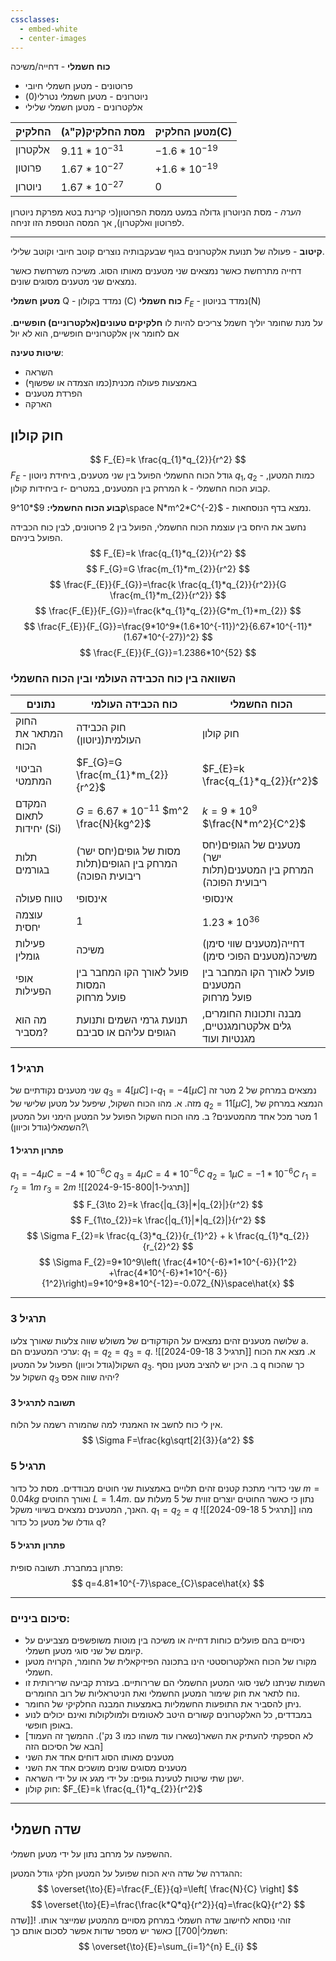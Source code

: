 ```yaml
---
cssclasses:
  - embed-white
  - center-images
---
```

**כוח חשמלי** - דחייה/משיכה
* פרוטונים - מטען חשמלי חיובי
* ניוטרונים - מטען חשמלי נטרלי(0)
* אלקטרונים - מטען חשמלי שלילי

| **החלקיק** | **מסת החלקיק(ק"ג)** | **מטען החלקיק(C)** |
| ---------- | ------------------- | ------------------ |
| אלקטרון    | $9.11*10^{-31}$     | $-1.6*10^{-19}$    |
| פרוטון     | $1.67*10^{-27}$     | $+1.6*10^{-19}$    |
| ניוטרון    | $1.67*10^{-27}$     | 0                  |
*הערה* - מסת הניוטרון גדולה במעט ממסת הפרוטון(כי קרינת בטא מפרקת ניוטרון לפרוטון ואלקטרון), אך המסה הנוספת הזו זניחה.
***
**קיטוב** - פעולה של תנועת אלקטרונים  בגוף שבעקבותיה נוצרים קוטב חיובי וקוטב שלילי.

דחייה מתרחשת כאשר נמצאים שני מטענים מאותו הסוג.
משיכה משרחשת כאשר נמצאים שני מטענים מסוגים שונים.

**מטען חשמלי** Q - נמדד בקולון (C)
**כוח חשמלי** $F_{E}$ - נמדד בניוטון(N)

על מנת שחומר יוליך חשמל צריכים להיות לו **חלקיקים טעונים(אלקטרוניים) חופשיים**.
אם לחומר אין אלקטרוניים חופשיים, הוא לא יול

**שיטות טעינה**:
* השראה
* באמצעות פעולה מכנית(כמו הצמדה או שפשוף)
* הפרדת מטענים
* הארקה

## חוק קולון
$$
F_{E}=k \frac{q_{1}*q_{2}}{r^2}
$$
$F_{E}$ - גודל הכוח החשמלי הפועל בין שני מטענים, ביחידת ניוטון
$q_{1},q_{2}$ - כמות המטען, ביחידות קולון
r- המרחק בין המטענים, במטרים
k - קבוע הכוח החשמלי.

**קבוע הכוח החשמלי:** $9*10^9\space N*m^2*C^{-2}$ - נמצא בדף הנוסחאות.

נחשב את היחס בין עוצמת הכוח החשמלי, הפועל בין 2 פרוטונים, לבין כוח הכבידה הפועל ביניהם.
$$
F_{E}=k \frac{q_{1}*q_{2}}{r^2}
$$
$$
F_{G}=G \frac{m_{1}*m_{2}}{r^2}
$$
$$
\frac{F_{E}}{F_{G}}=\frac{k \frac{q_{1}*q_{2}}{r^2}}{G \frac{m_{1}*m_{2}}{r^2}}
$$
$$
\frac{F_{E}}{F_{G}}=\frac{k*q_{1}*q_{2}}{G*m_{1}*m_{2}}
$$
$$
\frac{F_{E}}{F_{G}}=\frac{9*10^9*(1.6*10^{-11})^2}{6.67*10^{-11}*(1.67*10^{-27})^2}
$$
$$
\frac{F_{E}}{F_{G}}=1.2386*10^{52}
$$

### השוואה בין כוח הכבידה העולמי ובין הכוח החשמלי

| נתונים                  | כוח הכבידה העולמי                                              | הכוח החשמלי                                                        |
| ----------------------- | -------------------------------------------------------------- | ------------------------------------------------------------------ |
| החוק המתאר את הכוח      | חוק הכבידה העולמית(ניוטון)                                     | חוק קולון                                                          |
| הביטוי המתמטי           | $F_{G}=G \frac{m_{1}*m_{2}}{r^2}$                              | $F_{E}=k \frac{q_{1}*q_{2}}{r^2}$                                  |
| המקדם לתאום יחידות (Si) | $G=6.67*10^{-11}$ $m^2 \frac{N}{kg^2}$                         | $k=9*10^9$ $\frac{N*m^2}{C^2}$                                     |
| תלות בגורמים            | מסות של גופים(יחס ישר)<br>המרחק בין הגופים(תלות ריבועית הפוכה) | מטענים של הגופים(יחס ישר)<br>המרחק בין המטענים(תלות ריבועית הפוכה) |
| טווח פעולה              | אינסופי                                                        | אינסופי                                                            |
| עוצמה יחסית             | 1                                                              | $1.23*10^{36}$                                                     |
| פעילות גומלין           | משיכה                                                          | דחייה(מטענים שווי סימן)<br>משיכה(מטענים הפוכי סימן)                |
| אופי הפעילות            | פועל לאורך הקו המחבר בין המסות<br>פועל מרחוק                   | פועל לאורך הקו המחבר בין המטענים<br>פועל מרחוק                     |
| מה הוא מסביר?           | תנועת גרמי השמים ותנועת הגופים עליהם או סביבם                  | מבנה ותכונות החומרים, גלים אלקטרומגנטיים, מגנטיות ועוד             |

### תרגיל 1
שני מטענים נקודתיים של $q_{3}=4[\mu C]$ ו-$q_{1}=-4[\mu C]$ נמצאים במרחק של 2 מטר זה מזה.
א. מהו הכוח השקול, שיפעל על מטען שלישי של $q_{2}=11[\mu C]$, הנמצא במרחק של 1 מטר מכל אחד מהמטענים?
ב. מהו הכוח השקול הפועל על המטען הימני ועל המטען השמאלי(גודל וכיוון)?\

#### פתרון תרגיל 1
$q_{1}=-4 \mu C=-4*10^{-6} C$
$q_{3}=4 \mu C=4*10^{-6} C$
$q_{2}=1 \mu C=-1*10^{-6} C$
$r_{1}=r_{2}=1m$
$r_{3}=2m$
![[2024-9-15-תרגיל-1|800]]
$$
F_{3\to 2}=k \frac{|q_{3}|*|q_{2}|}{r^2}
$$
$$
F_{1\to_{2}}=k \frac{|q_{1}|*|q_{2}|}{r^2}
$$
$$
\Sigma F_{2}=k \frac{q_{3}*q_{2}}{r_{1}^2} + k \frac{q_{1}*q_{2}}{r_{2}^2}
$$
$$
\Sigma F_{2}=9*10^9\left( \frac{4*10^{-6}*1*10^{-6}}{1^2} +\frac{4*10^{-6}*1*10^{-6}}{1^2}\right)=9*10^9*8*10^{-12}=-0.072_{N}\space\hat{x}
$$
****
### תרגיל 3
שלושה מטענים זהים נמצאים על הקודקודים של משולש שווה צלעות שאורך צלעו a.
ערכי המטענים הם: $q_{1}=q_{2}=q_{3}=q$.
![[2024-09-18 תרגיל 3]]
א. מצא את הכוח השקול(גודל וכיוון) הפעול על המטען $q_{3}$.
ב. היכן יש להציב מטען נוסף q כך שהכוח השקול על $q_{3}$ יהיה שווה אפס?
#### תשובה לתרגיל 3
אין לי כוח לחשב אז האמנתי למה שהמורה רשמה על הלוח.
$$
\Sigma F=\frac{kg\sqrt[2]{3}}{a^2}
$$
### תרגיל 5
שני כדורי מתכת קטנים זהים תלויים באמצעות שני חוטים מבודדים.
מסת כל כדור $m=0.04kg$ ואורך החוטים $L=1.4m$.
נתון כי כאשר החוטים יוצרים זווית של 5 מעלות עם האנך, המטענים נמצאים בשיווי משקל.
$q_{1}=q_{2}=q$
![[2024-09-18 תרגיל 5]]
מהו גודלו של מטען כל כדור q?
#### פתרון תרגיל 5
פתרון במחברת.
תשובה סופית:
$$
q=4.81*10^{-7}\space_{C}\space\hat{x}
$$
***
### סיכום ביניים:
* ניסויים בהם פועלים כוחות דחייה או משיכה בין מוטות משופשפים מצביעים על קיומם של שני סוגי מטען חשמלי.
* מקורו של הכוח האלקטרוסטטי הינו בתכונה הפיזיקאלית של החומר, הקרויה מטען חשמלי.
* השמות שניתנו לשני סוגי המטען החשמלי הם שרירותיים. בעזרת קביעה שרירותית זו נוח לתאר את חוק שימור המטען החשמלי ואת הניטראליות של רוב החומרים.
* ניתן להסביר את התופעות החשמליות באמצעות המבנה החלקיקי של החומר.
* במבדדים, כל האלקטרונים קשורים היטב לאטומים ולמולקולות ואינם יכולים לנוע באופן חופשי.
* [לא הספקתי להעתיק את השאר(נשארו עוד משהו כמו 3 נק'). ההמשך זה העמוד הבא של הסיכום הזה]
* מטענים מאותו הסוג דוחים אחד את השני
* מטענים מסוגים שונים מושכים אחד את השני
* ישנן שתי שיטות לטעינת גופים: על ידי מגע או על ידי השראה.
* חוק קולון: $F_{E}=k \frac{q_{1}*q_{2}}{r^2}$
***
## שדה חשמלי
ההשפעה על מרחב נתון על ידי מטען חשמלי.

ההגדרה של שדה היא הכוח שפועל על המטען חלקי גודל המטען:
$$
\overset{\to}{E}=\frac{F_{E}}{q}=\left[ \frac{N}{C} \right]
$$
$$
\overset{\to}{E}=\frac{\frac{k*Q*q}{r^2}}{q}=\frac{kQ}{r^2}
$$
זוהי נוסחא לחישוב שדה חשמלי במרחק מסויים מהמטען שמייצר אותו.
![[שדה חשמלי|700]]
כאשר יש מספר שדות אפשר לסכום אותם כך:
$$
\overset{\to}{E}=\sum_{i=1}^{n} E_{i}
$$